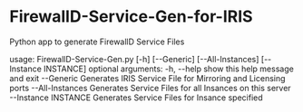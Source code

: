 # FirewallD-Service-Gen-for-IRIS
Python app to generate FirewallD Service Files

usage: FirewallD-Service-Gen.py [-h] [--Generic] [--All-Instances]
                                [--Instance INSTANCE]
optional arguments:
  -h, --help           show this help message and exit
  --Generic            Generates IRIS Service File for Mirroring and Licensing ports
  --All-Instances      Generates Service Files for all Insances on this server
  --Instance INSTANCE  Generates Service Files for Insance specified

